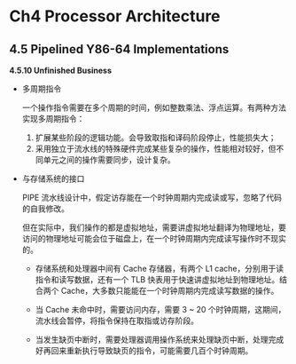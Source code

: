 # Ch4 Processor Architecture

## 4.5 Pipelined Y86-64 Implementations

**4.5.10 Unfinished Business**

* 多周期指令

    一个操作指令需要在多个周期的时间，例如整数乘法、浮点运算。有两种方法实现多周期指令：

    1. 扩展某些阶段的逻辑功能。会导致取指和译码阶段停止，性能损失大；
    2. 采用独立于流水线的特殊硬件完成某些复杂的操作，性能相对较好，但不同单元之间的操作需要同步，设计复杂。

* 与存储系统的接口

    PIPE 流水线设计中，假定访存能在一个时钟周期内完成读或写，忽略了代码的自我修改。

    但在实际中，我们操作的都是虚拟地址，需要讲虚拟地址翻译为物理地址，要访问的物理地址可能会位于磁盘上，在一个时钟周期内完成读写操作时不现实的。

    * 存储系统和处理器中间有 Cache 存储器，有两个 L1 cache，分别用于读指令和读写数据，还有一个 TLB 快表用于快速讲虚拟地址到物理地址。结合两个 Cache，大多数只能能在一个时钟周期内完成读写数据的操作。

    * 当 Cache 未命中时，需要访问内存，需要 3 ~ 20 个时钟周期，这期间，流水线会暂停，将指令保持在取指或访存阶段。

    * 当发生缺页中断时，需要处理器调用操作系统来处理缺页中断，处理完成好再回来重新执行导致缺页的指令，可能需要几百个时钟周期。

